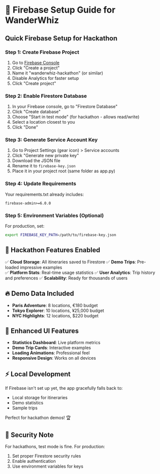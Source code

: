 # 🚀 Firebase Setup Guide for WanderWhiz

## Quick Firebase Setup for Hackathon

### Step 1: Create Firebase Project
1. Go to [Firebase Console](https://console.firebase.google.com/)
2. Click "Create a project"
3. Name it "wanderwhiz-hackathon" (or similar)
4. Disable Analytics for faster setup
5. Click "Create project"

### Step 2: Enable Firestore Database
1. In your Firebase console, go to "Firestore Database"
2. Click "Create database"
3. Choose "Start in test mode" (for hackathon - allows read/write)
4. Select a location closest to you
5. Click "Done"

### Step 3: Generate Service Account Key
1. Go to Project Settings (gear icon) > Service accounts
2. Click "Generate new private key"
3. Download the JSON file
4. Rename it to `firebase-key.json`
5. Place it in your project root (same folder as app.py)

### Step 4: Update Requirements
Your requirements.txt already includes:
```
firebase-admin>=6.0.0
```

### Step 5: Environment Variables (Optional)
For production, set:
```bash
export FIREBASE_KEY_PATH=/path/to/firebase-key.json
```

## 🎯 Hackathon Features Enabled

✅ **Cloud Storage**: All itineraries saved to Firestore
✅ **Demo Trips**: Pre-loaded impressive examples  
✅ **Platform Stats**: Real-time usage statistics
✅ **User Analytics**: Trip history and preferences
✅ **Scalability**: Ready for thousands of users

## 🔥 Demo Data Included

- **Paris Adventure**: 8 locations, €180 budget
- **Tokyo Explorer**: 10 locations, ¥25,000 budget  
- **NYC Highlights**: 12 locations, $220 budget

## 🎨 Enhanced UI Features

- **Statistics Dashboard**: Live platform metrics
- **Demo Trip Cards**: Interactive examples
- **Loading Animations**: Professional feel
- **Responsive Design**: Works on all devices

## ⚡ Local Development

If Firebase isn't set up yet, the app gracefully falls back to:
- Local storage for itineraries
- Demo statistics  
- Sample trips

Perfect for hackathon demos! 🏆

## 🚨 Security Note

For hackathons, test mode is fine. For production:
1. Set proper Firestore security rules
2. Enable authentication
3. Use environment variables for keys
